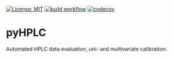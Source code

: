 [![License: MIT](https://img.shields.io/badge/License-MIT-blue.svg)](https://opensource.org/licenses/MIT)
[![build workflow](https://github.com/AlexanderSouthan/pyHPLC/actions/workflows/main.yml/badge.svg)](https://github.com/AlexanderSouthan/pyHPLC/actions/workflows/main.yml)
[![codecov](https://codecov.io/gh/AlexanderSouthan/pyHPLC/branch/master/graph/badge.svg?token=7GN1K2MVJ3)](https://codecov.io/gh/AlexanderSouthan/pyHPLC)

# pyHPLC
Automated HPLC data evaluation, uni- and multivariate calibration.

